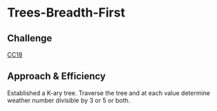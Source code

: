 # Trees-Breadth-First

## Challenge

[CC18](https://canvas.instructure.com/courses/5233640/assignments/32144435)

## Approach & Efficiency

Established a K-ary tree. Traverse the tree and at each value determine weather number divisible by 3 or 5 or both.
